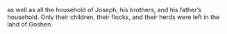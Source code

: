 as well as all the household of Joseph, his brothers, and his father’s household. Only their children, their flocks, and their herds were left in the land of Goshen.
